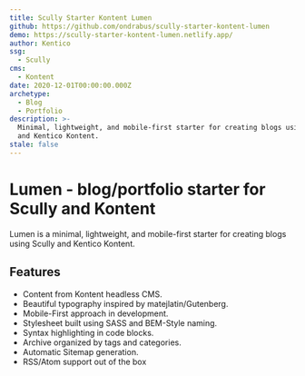 ```yaml
---
title: Scully Starter Kontent Lumen
github: https://github.com/ondrabus/scully-starter-kontent-lumen
demo: https://scully-starter-kontent-lumen.netlify.app/
author: Kentico
ssg:
  - Scully
cms:
  - Kontent
date: 2020-12-01T00:00:00.000Z
archetype:
  - Blog
  - Portfolio
description: >-
  Minimal, lightweight, and mobile-first starter for creating blogs using Scully
  and Kentico Kontent.
stale: false
---
```


# Lumen - blog/portfolio starter for Scully and Kontent

Lumen is a minimal, lightweight, and mobile-first starter for creating blogs using Scully and Kentico Kontent.

## Features

* Content from Kontent headless CMS.
* Beautiful typography inspired by matejlatin/Gutenberg.
* Mobile-First approach in development.
* Stylesheet built using SASS and BEM-Style naming.
* Syntax highlighting in code blocks.
* Archive organized by tags and categories.
* Automatic Sitemap generation.
* RSS/Atom support out of the box
